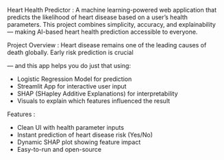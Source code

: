 Heart Health Predictor : 
A machine learning-powered web application that predicts the likelihood of heart disease based on a user’s health parameters. This project combines simplicity, accuracy, and explainability — making AI-based heart health prediction accessible to everyone.

Project Overview : 
Heart disease remains one of the leading causes of death globally. Early risk prediction is crucial 

— and this app helps you do just that using:
- Logistic Regression Model for prediction  
- Streamlit App for interactive user input  
- SHAP (SHapley Additive Explanations) for interpretability  
- Visuals to explain which features influenced the result

Features : 
- Clean UI with health parameter inputs
- Instant prediction of heart disease risk (Yes/No)
- Dynamic SHAP plot showing feature impact
- Easy-to-run and open-source
